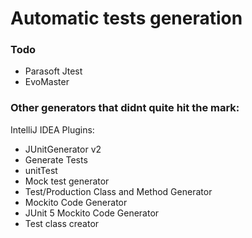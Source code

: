 # Automatic tests generation
### Todo
* Parasoft Jtest
* EvoMaster

### Other generators that didnt quite hit the mark:
IntelliJ IDEA Plugins:
* JUnitGenerator v2
* Generate Tests
* unitTest
* Mock test generator
* Test/Production Class and Method Generator
* Mockito Code Generator
* JUnit 5 Mockito Code Generator
* Test class creator


